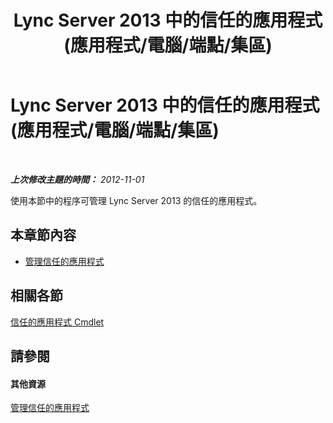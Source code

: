 ﻿---
title: Lync Server 2013 中的信任的應用程式 (應用程式/電腦/端點/集區)
TOCTitle: Lync Server 2013 中的信任的應用程式 (應用程式/電腦/端點/集區)
ms:assetid: 5ec751df-1697-4739-b9e6-f7e23d8c6d54
ms:mtpsurl: https://technet.microsoft.com/zh-tw/library/JJ688073(v=OCS.15)
ms:contentKeyID: 49890089
ms.date: 08/10/2015
mtps_version: v=OCS.15
ms.translationtype: HT
---

# Lync Server 2013 中的信任的應用程式 (應用程式/電腦/端點/集區)

 

_**上次修改主題的時間：** 2012-11-01_

使用本節中的程序可管理 Lync Server 2013 的信任的應用程式。

## 本章節內容

  - [管理信任的應用程式](lync-server-2013-managing-trusted-applications.md)

## 相關各節

[信任的應用程式 Cmdlet](https://docs.microsoft.com/en-us/powershell/module/skype/?view=skype-ps)

## 請參閱

#### 其他資源

[管理信任的應用程式](lync-server-2013-managing-trusted-applications.md)

